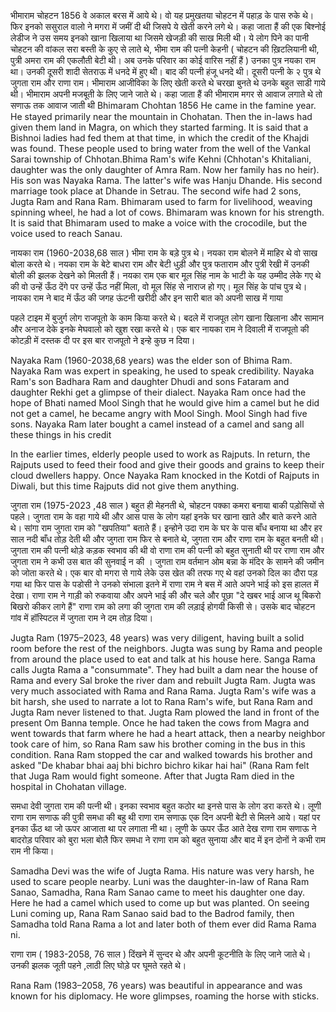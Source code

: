 भीमाराम चोहटन 1856 वे अकाल  बरस में आये थे। वो यह प्रमुखतया चोहटन में पहाड़ के पास रुके थे।  फिर इनको ससुराल वालो ने मगरा  में जमीं  दी थी जिसपे ये खेती करने लगे थे। कहा जाता हैं की एक बिश्नोई लेडीज ने उस समय इनको खाना खिलाया था जिसमे खेजड़ी की साख मिली थी। ये लोग पिने का पानी चोहटन की वांकल सरा बस्ती के कुए से लाते थे, भीमा राम की पत्नी केहनी ( चोहटन की ख़िटलियानी थी, पुत्री अमरा राम की एकलौती बेटी थी।  अब उनके परिवार का कोई वारिस नहीं हैं ) उनका पुत्र नयका राम था।  उनकी दूसरी शादी सेतराऊ में धनदे में हुए थी। बाद की पत्नी हंजू धनदे थी।  दूसरी पत्नी के २ पुत्र थे जुगता राम और राणा राम।  भीमाराम आजीविका के लिए खेती करते थे चरखा बुनते थे उनके बहुत साडी गाये थी। भीमाराम अपनी मजबूती के लिए जाने जाते थे। कहा  जाता हैं की भीमाराम मगर से आवाज लगाते थे तो सणाऊ तक आवाज जाती थी 
Bhimaram Chohtan 1856 He came in the famine year. He stayed primarily near the mountain in Chohatan. Then the in-laws had given them land in Magra, on which they started farming. It is said that a Bishnoi ladies had fed them at that time, in which the credit of the Khajdi was found. These people used to bring water from the well of the Vankal Sarai township of Chhotan.Bhima Ram's wife Kehni (Chhotan's Khitaliani, daughter was the only daughter of Amra Ram. Now her family has no heir). His son was Nayaka Rama. The latter's wife was Hanju Dhande. His second marriage took place at Dhande in Setrau. The second wife had 2 sons, Jugta Ram and Rana Ram. Bhimaram used to farm for livelihood, weaving spinning wheel, he had a lot of cows. Bhimaram was known for his strength. It is said that Bhimaram used to make a voice with the crocodile, but the voice used to reach Sanau.

नायका राम (1960-2038,68 साल ) भीमा राम के बड़े पुत्र थे। नयका राम बोलने में माहिर थे वो साख बोला  करते थे।  नयका राम के बेटे बाधरा राम और बेटी धुड़ी और पुत्र फताराम और पुत्री रेखी में उनकी बोली की झलक देखने को मिलती हैं।  नयका राम एक बार मूल सिंह नाम के भाटी के यह उम्मीद लेके गए थे की वो उन्हें ऊँठ देंगे पर उन्हें ऊँठ नहीं  मिला, वो मूल सिंह से नाराज हो गए।  मूल सिंह के पांच पुत्र थे।  नायका राम ने बाद में ऊँठ की जगह ऊंटनी खरीदी और इन सारी बात को अपनी साख में गाया 

पहले टाइम में बुजुर्ग लोग राजपूतो के काम किया करते थे। बदले में राजपूत लोग खाना खिलाना और सामान और अनाज देके इनके मेघवालो को खुश रखा करते थे। एक बार नायका राम ने दिवाली में राजपूतो की कोटड़ी में दस्तक दी पर इस बार राजपूतो ने इन्हे कुछ न दिया। 

Nayaka Ram (1960-2038,68 years) was the elder son of Bhima Ram. Nayaka Ram was expert in speaking, he used to speak credibility. Nayaka Ram's son Badhara Ram and daughter Dhudi and sons Fataram and daughter Rekhi get a glimpse of their dialect. Nayaka Ram once had the hope of Bhati named Mool Singh that he would give him a camel but he did not get a camel, he became angry with Mool Singh. Mool Singh had five sons. Nayaka Ram later bought a camel instead of a camel and sang all these things in his credit

In the earlier times, elderly people used to work as Rajputs. In return, the Rajputs used to feed their food and give their goods and grains to keep their cloud dwellers happy. Once Nayaka Ram knocked in the Kotdi of Rajputs in Diwali, but this time Rajputs did not give them anything.


जुगता राम (1975-2023 ,48 साल ) बहुत ही मेहनती थे, चोहटन  पक्का कमरा बनाया बाकी पड़ोसियों से पहले। जुगता राम के वहा गाये थी और आस पास के लोग यहां इनके घर खाना खाते और बाते करने आते थे।  सांगा राम जुगता राम को "खपतिया" बताते हैं।  इन्होने उदा राम के घर के पास बाँध बनाया था और हर 
साल नदी बाँध तोड़ देती थी और जुगता राम फिर से बनाते थे, जुगता राम और राणा राम के बहुत बनती थी।  जुगता राम  की पत्नी थोड़े कड़क स्वभाव की थी वो राणा राम की पत्नी को बहुत सुनाती  थी पर राणा राम  और जुगता राम ने कभी उस बात की सुनवाई न की । जुगता राम वर्तमान ओम बन्ना के मंदिर के सामने की जमीन को जोता करते थे। एक बार वो मगरा से गाये लेके उस खेत की तरफ गए थे वहां उनको दिल का दौरा पड़ गया था फिर पास के पडोसी ने उनको संभाला इतने में राणा राम ने बस में आते अपने भाई को इस हालत में देखा।  राणा राम ने गाड़ी को रुकवाया और अपने भाई की और चले और पूछा "दे खबर भाई आज थू बिकरो बिखरो कीकर लागे हैं" राणा राम को लगा की जुगता राम की लड़ाई होगयी किसी से। उसके बाद चोहटन गांव में हॉस्पिटल में जुगता राम ने दम तोड़ दिया। 


Jugta Ram (1975–2023, 48 years) was very diligent, having built a solid room before the rest of the neighbors. Jugta was sung by Rama and people from around the place used to eat and talk at his house here. Sanga Rama calls Jugta Rama a "consummate". They had built a dam near the house of Rama and every
Sal broke the river dam and rebuilt Jugta Ram. Jugta was very much associated with Rama and Rana Rama. Jugta Ram's wife was a bit harsh, she used to narrate a lot to Rana Ram's wife, but Rana Ram and Jugta Ram never listened to that. Jugta Ram plowed the land in front of the present Om Banna temple. Once he had taken the cows from Magra and went towards that farm where he had a heart attack, then a nearby neighbor took care of him, so Rana Ram saw his brother coming in the bus in this condition. Rana Ram stopped the car and walked towards his brother and asked "De khabar bhai aaj bhi bichro bichro kikar hai hai" (Rana Ram felt that Juga Ram would fight someone. After that Jugta Ram died in the hospital in Chohatan village.

समधा  देवी जुगता राम की पत्नी थी।  इनका स्वभाव बहुत कठोर था इनसे पास के लोग डरा करते थे।  लूणी राणा राम सणाऊ की पुत्री समधा की बहु थी राणा राम सणाऊ एक दिन अपनी बेटी से मिलने आये। यहां पर इनका ऊँठ था जो ऊपर आजाता था पर लगाता नी था। लूणी के ऊपर ऊँठ आते देख राणा राम सणाऊ ने बादरोड़ परिवार को बुरा भला बोलै फिर समधा ने राणा राम को बहुत सुनाया और बाद में इन दोनों ने कभी राम राम नी किया। 

Samadha Devi was the wife of Jugta Rama. His nature was very harsh, he used to scare people nearby. Luni was the daughter-in-law of Rana Ram Sanao, Samadha, Rana Ram Sanao came to meet his daughter one day. Here he had a camel which used to come up but was planted. On seeing Luni coming up, Rana Ram Sanao said bad to the Badrod family, then Samadha told Rana Rama a lot and later both of them ever did Rama Rama ni.

राणा राम ( 1983-2058, 76 साल ) दिंखने में सुन्दर थे और अपनी कूटनीति के लिए जाने जाते थे। उनकी झलक जूती पहने ,लाठी लिए घोड़े पर घूमते रहते थे।

Rana Ram (1983–2058, 76 years) was beautiful in appearance and was known for his diplomacy. He wore glimpses, roaming the horse with sticks.